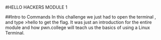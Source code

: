 #HELLO HACKERS MODULE 1

##Intro to Commands
In this challenge we just had to open the terminal , and type >hello to get the flag. It was just an introduction for the entire module and how pwn.college will teach us the basics of using a Linux Terminal.
